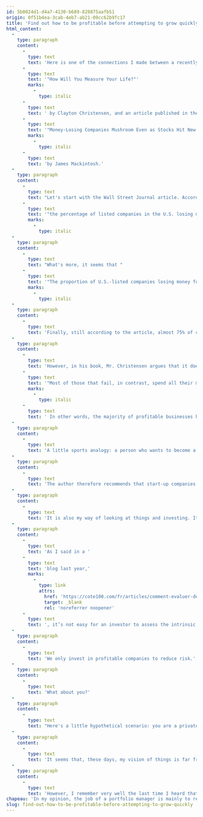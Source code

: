 ```yaml
---
id: 5b0024d1-d4a7-4130-b689-828875aafb51
origin: 0f51b4ea-3cab-4eb7-ab21-09cc62b9fc17
title: 'Find out how to be profitable before attempting to grow quickly'
html_content:
  -
    type: paragraph
    content:
      -
        type: text
        text: 'Here is one of the connections I made between a recently read book, '
      -
        type: text
        text: '"How Will You Measure Your Life?"'
        marks:
          -
            type: italic
      -
        type: text
        text: ' by Clayton Christensen, and an article published in the Wall Street Journal of January 9 entitled '
      -
        type: text
        text: '"Money-Losing Companies Mushroom Even as Stocks Hit New Highs" '
        marks:
          -
            type: italic
      -
        type: text
        text: 'by James Mackintosh.'
  -
    type: paragraph
    content:
      -
        type: text
        text: "Let's start with the Wall Street Journal article. According to the article, "
      -
        type: text
        text: '"the percentage of listed companies in the U.S. losing money over 12 months is close to 40%, the highest level since the late 1990s outside of postrecession periods."'
        marks:
          -
            type: italic
  -
    type: paragraph
    content:
      -
        type: text
        text: "What's more, it seems that "
      -
        type: text
        text: '"The proportion of U.S.-listed companies losing money for three years reached its highest last year in data stretching back to the late 1990s, according to calculations by Andrew Lapthorne, global head of quantitative research at Société Générale."'
        marks:
          -
            type: italic
  -
    type: paragraph
    content:
      -
        type: text
        text: 'Finally, still according to the article, almost 75% of companies that made an initial public offering (IPO) last year were in deficit.'
  -
    type: paragraph
    content:
      -
        type: text
        text: 'However, in his book, Mr. Christensen argues that it doesn’t usually make sense for a company that’s losing money to press on the accelerator and try to grow as quickly as possible. According to the author, 93% of the companies that eventually become successful had to abandon their original strategy because it simply did not work. However, '
      -
        type: text
        text: '"Most of those that fail, in contrast, spend all their money on their original strategy – which is usually wrong."'
        marks:
          -
            type: italic
      -
        type: text
        text: ' In other words, the majority of profitable businesses have had to adjust before finding the right strategy to become profitable.'
  -
    type: paragraph
    content:
      -
        type: text
        text: 'A little sports analogy: a person who wants to become a weightlifter must first of all learn the right technique, which requires speed, flexibility, coordination and balance. It’s only when he has mastered this very complex technique that he can think of increasing his weights. Not doing so would be particularly dangerous.'
  -
    type: paragraph
    content:
      -
        type: text
        text: 'The author therefore recommends that start-up companies constantly look for the right business model that will allow them to start being profitable. Only once this crucial step is reached does it make sense to invest to grow as quickly as possible.'
  -
    type: paragraph
    content:
      -
        type: text
        text: 'It is also my way of looking at things and investing. It seems to me that it’s far less risky for a company that has learned how to be profitable to try to grow quickly than it is for a company that’s losing money.'
  -
    type: paragraph
    content:
      -
        type: text
        text: 'As I said in a '
      -
        type: text
        text: 'blog last year,'
        marks:
          -
            type: link
            attrs:
              href: 'https://cote100.com/fr/articles/comment-evaluer-des-entreprises-deficitaires/'
              target: _blank
              rel: 'noreferrer noopener'
      -
        type: text
        text: ', it’s not easy for an investor to assess the intrinsic value of a company that’s losing money, especially if it’s losing more and more money.'
  -
    type: paragraph
    content:
      -
        type: text
        text: 'We only invest in profitable companies to reduce risk.'
  -
    type: paragraph
    content:
      -
        type: text
        text: 'What about you?'
  -
    type: paragraph
    content:
      -
        type: text
        text: "Here's a little hypothetical scenario: you are a private investor and have the choice of investing $100,000 in one of two small start-up companies. One of them is making a small profit, while the other is making huge losses because it has no income yet. Which would tempt you most?"
  -
    type: paragraph
    content:
      -
        type: text
        text: 'It seems that, these days, my vision of things is far from being unanimous among investors. Many seem to believe that profits are not important as long as income is growing strongly. The model of many companies is contrary to what Mr. Christensen recommends as they are first aiming at increasing their income as quickly as possible in the hope that one day it will translate into profits. It may be the legacy of companies like Amazon, which lost a lot of money for a long time before becoming the phenomenal success we know.'
  -
    type: paragraph
    content:
      -
        type: text
        text: 'However, I remember very well the last time I heard that profits were not important ... and the result had been devastating for many unprofitable companies as well as for their shareholders (the tech bubble and "dot-com" mania).'
chapeau: 'In my opinion, the job of a portfolio manager is mainly to read and reconcile his/her various readings. Travel is said to shape youth; one could also say that the readings shape the critical thinking of the investor.'
slug: find-out-how-to-be-profitable-before-attempting-to-grow-quickly
---
```

